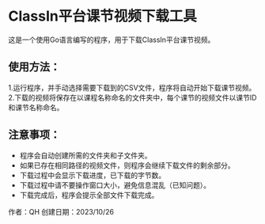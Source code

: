 # ClassIn平台课节视频下载工具

这是一个使用Go语言编写的程序，用于下载ClassIn平台课节视频。

## 使用方法：
1.运行程序，并手动选择需要下载到的CSV文件，程序将自动开始下载课节视频。  
2.下载的视频将保存在以课程名称命名的文件夹中，每个课节的视频文件以课节ID和课节名称命名。

## 注意事项：
- 程序会自动创建所需的文件夹和子文件夹。
- 如果已存在相同路径的视频文件，则程序会继续下载文件的剩余部分。
- 下载过程中会显示下载进度，已下载的字节数。
- 下载过程中请不要操作窗口大小，避免信息混乱（已知问题）。
- 下载完成后，程序会提示全部文件下载完成。

作者：QH
创建日期：2023/10/26